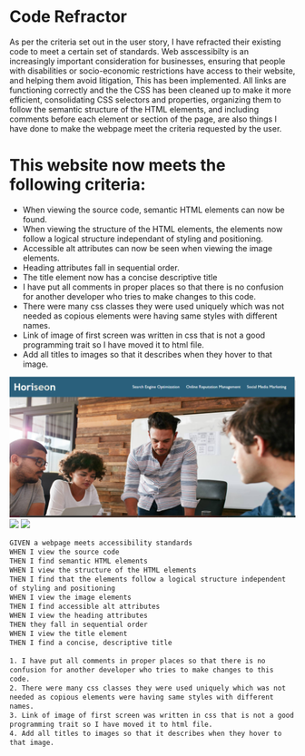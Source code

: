 # Code Refractor

As per the criteria set out in the user story, I have refracted their existing code to meet a certain set of standards. Web asscessibilty is an increasingly important consideration for businesses, ensuring that people with disabilities or socio-economic restrictions have access to their website, and helping them avoid litigation, This has been implemented. All links are functioning correctly and the the CSS has been cleaned up to make it more efficient, consolidating CSS selectors and properties, organizing them to follow the semantic structure of the HTML elements, and including comments before each element or section of the page, are also things I have done to make the webpage meet the criteria requested by the user.

# This website now meets the following criteria:

* When viewing the source code, semantic HTML elements can now be found.
* When viewing the structure of the HTML elements, the elements now follow a logical structure independant of styling and positioning.
* Accessible alt attributes can now be seen when viewing the image elements.
* Heading attributes fall in sequential order.
* The title element now has a concise descriptive title
* I have put all comments in proper places so that there is no confusion for another developer who tries to make changes to this code.
* There were many css classes they were used uniquely which was not needed as copious elements were having same styles with different names.
* Link of image of first screen was written in css that is not a good programming trait so I have moved it to html file.
* Add all titles to images so that it describes when they hover to that image.

![](firstpage.PNG)
![](firstpagepart2.PNG)
![](firstpagepart3.PNG)


```
GIVEN a webpage meets accessibility standards
WHEN I view the source code
THEN I find semantic HTML elements
WHEN I view the structure of the HTML elements
THEN I find that the elements follow a logical structure independent of styling and positioning
WHEN I view the image elements
THEN I find accessible alt attributes
WHEN I view the heading attributes
THEN they fall in sequential order
WHEN I view the title element
THEN I find a concise, descriptive title

1. I have put all comments in proper places so that there is no confusion for another developer who tries to make changes to this code.
2. There were many css classes they were used uniquely which was not needed as copious elements were having same styles with different names.
3. Link of image of first screen was written in css that is not a good programming trait so I have moved it to html file.
4. Add all titles to images so that it describes when they hover to that image.

